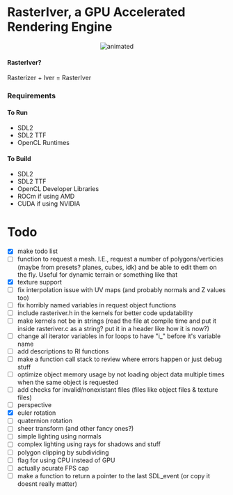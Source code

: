 # RasterIver, a GPU Accelerated Rendering Engine
<p align="center">
  <img src="https://mynameisthe.com/f/1749237242096-rasteriver_example.gif" alt="animated" >
</p>

#### RasterIver?
Rasterizer + Iver = RasterIver
### Requirements
#### To Run
- SDL2
- SDL2 TTF
- OpenCL Runtimes
#### To Build
- SDL2
- SDL2 TTF
- OpenCL Developer Libraries
- ROCm if using AMD
- CUDA if using NVIDIA


# Todo
- [x] make todo list
- [ ] function to request a mesh. I.E., request a number of polygons/verticies (maybe from presets? planes, cubes, idk) and be able to edit them on the fly. Useful for dynamic terrain or something like that
- [x] texture support
- [ ] fix interpolation issue with UV maps (and probably normals and Z values too)
- [ ] fix horribly named variables in request object functions
- [ ] include rasteriver.h in the kernels for better code updatability
- [ ] make kernels not be in strings (read the file at compile time and put it inside rasteriver.c as a string? put it in a header like how it is now?)
- [ ] change all iterator variables in for loops to have "i_" before it's variable name
- [ ] add descriptions to RI functions
- [ ] make a function call stack to review where errors happen or just debug stuff
- [ ] optimize object memory usage by not loading object data multiple times when the same object is requested
- [ ] add checks for invalid/nonexistant files (files like object files & texture files)
- [ ] perspective
- [x] euler rotation
- [ ] quaternion rotation
- [ ] sheer transform (and other fancy ones?)
- [ ] simple lighting using normals
- [ ] complex lighting using rays for shadows and stuff
- [ ] polygon clipping by subdividing
- [ ] flag for using CPU instead of GPU
- [ ] actually acurate FPS cap
- [ ] make a function to return a pointer to the last SDL_event (or copy it doesnt really matter)